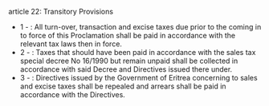 article 22: Transitory Provisions

<ul>
			<li>1 - : All turn-over, transaction and excise taxes due prior to the coming in to force of this Proclamation shall be paid in accordance with the relevant tax laws then in force. <ul>
			</ul></li>			<li>2 - : Taxes that should have been paid in accordance with the sales tax special decree No 16&#x2F;1990 but remain unpaid shall be collected in accordance with said Decree and Directives issued there under. <ul>
			</ul></li>			<li>3 - : Directives issued by the Government of Eritrea concerning to sales and excise taxes shall be repealed and arrears shall be paid in accordance with the Directives. <ul>
			</ul></li></ul>